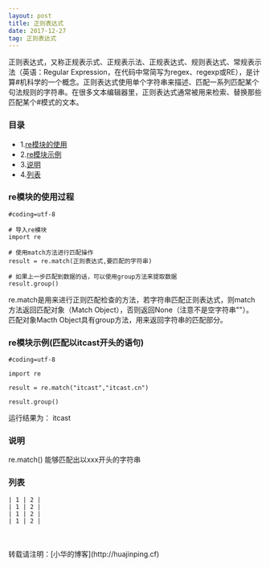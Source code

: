 ```yaml
---
layout: post
title: 正则表达式
date: 2017-12-27
tag: 正则表达式
---
```

正则表达式，又称正规表示式、正规表示法、正规表达式、规则表达式、常规表示法（英语：Regular Expression，在代码中常简写为regex、regexp或RE），是计算#机科学的一个概念。正则表达式使用单个字符串来描述、匹配一系列匹配某个句法规则的字符串。在很多文本编辑器里，正则表达式通常被用来检索、替换那些匹配某个#模式的文本。

### 目录
* 1.[re模块的使用](#re)
* 2.[re模块示例](#a)
* 3.[说明](#t)
* 4.[列表](#l)	
### <a name="#re" ></a>re模块的使用过程
	#coding=utf-8

    # 导入re模块
    import re

    # 使用match方法进行匹配操作
    result = re.match(正则表达式,要匹配的字符串)

    # 如果上一步匹配到数据的话，可以使用group方法来提取数据
    result.group()
re.match是用来进行正则匹配检查的方法，若字符串匹配正则表达式，则match方法返回匹配对象（Match Object），否则返回None（注意不是空字符串""）。
匹配对象Macth Object具有group方法，用来返回字符串的匹配部分。
### <a name="#a" ></a>re模块示例(匹配以itcast开头的语句)
	#coding=utf-8

    import re

    result = re.match("itcast","itcast.cn")

    result.group()
运行结果为：
	itcast
### <a name="#t" ></a>说明
re.match() 能够匹配出以xxx开头的字符串
### <a name="#l" ></a>列表
```
| 1 | 2 |
| 1 | 2 |
| 1 | 2 |
| 1 | 2 |
```

<br>

<br>
转载请注明：[小华的博客](http://huajinping.cf) 


